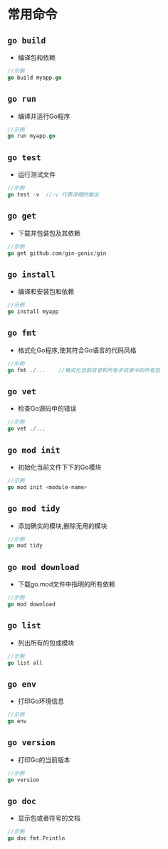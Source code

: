 # 常用命令

## `go build`

- 编译包和依赖

```go
//示例
go build myapp.go
```

## `go run`

- 编译并运行Go程序

```go
//示例
go run myapp.go
```

## `go test`

- 运行测试文件

```go
//示例
go test -v  //-v 代表详细的输出
```

## `go get`

- 下载并包装包及其依赖

```go
//示例
go get github.com/gin-gonic/gin
```

## `go install`

- 编译和安装包和依赖

```go
//示例
go install myapp
```

## `go fmt`

- 格式化Go程序,使其符合Go语言的代码风格

```go
//示例
go fmt ./...    //格式化当前目录和所有子目录中的所有包
```

## `go vet`

- 检查Go源码中的错误

```go
//示例
go vet ./...
```

## `go mod init`

- 初始化当前文件下下的Go模块

```go
//示例
go mod init <module-name>
```

## `go mod tidy`

- 添加确实的模块,删除无用的模块

```go
//示例
go mod tidy
```

## `go mod download`

- 下载go.mod文件中指明的所有依赖

```go
//示例
go mod download
```

## `go list`

- 列出所有的包或模块

```go
//示例
go list all
```

## `go env`

- 打印Go环境信息

```go
//示例
go env
```

## `go version`

- 打印Go的当前版本

```go
//示例
go version
```

## `go doc`

- 显示包或者符号的文档

```go
//示例
go doc fmt.Println
```